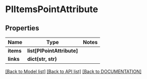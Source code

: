 # PIItemsPointAttribute

## Properties
Name | Type | Notes
------------ | ------------- | -------------
**items** | **list[PIPointAttribute]**
**links** | **dict(str, str)**

[[Back to Model list]](../../DOCUMENTATION.md#documentation-for-models) [[Back to API list]](../../DOCUMENTATION.md#documentation-for-api-endpoints) [[Back to DOCUMENTATION]](../../DOCUMENTATION.md)
